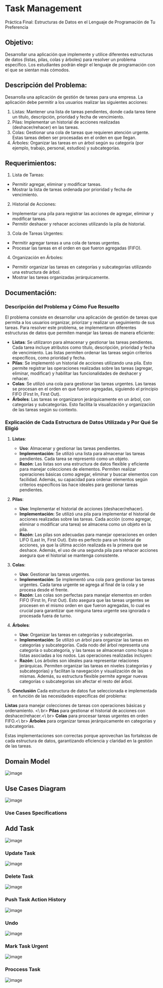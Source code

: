 # Task Management
Práctica Final: Estructuras de Datos en el Lenguaje de Programación de Tu Preferencia

## Objetivo:
Desarrollar una aplicación que implemente y utilice diferentes estructuras de datos (listas, pilas, colas y árboles) para resolver un problema específico. Los estudiantes podrán elegir el lenguaje de programación con el que se sientan más cómodos.

## Descripción del Problema:
Desarrolla una aplicación de gestión de tareas para una empresa. La aplicación debe permitir a los usuarios realizar las siguientes acciones:
1. Listas: Mantener una lista de tareas pendientes, donde cada tarea tiene un título, descripción, prioridad y fecha de vencimiento.
2. Pilas: Implementar un historial de acciones realizadas (deshacer/rehacer) en las tareas.
3. Colas: Gestionar una cola de tareas que requieren atención urgente. Estas tareas deben ser procesadas en el orden en que llegan.
4. Árboles: Organizar las tareas en un árbol según su categoría (por ejemplo, trabajo, personal, estudios) y subcategorías.

## Requerimientos:
1. Lista de Tareas:
- Permitir agregar, eliminar y modificar tareas.
- Mostrar la lista de tareas ordenada por prioridad y fecha de vencimiento.
2. Historial de Acciones:
- Implementar una pila para registrar las acciones de agregar, eliminar y modificar tareas.
- Permitir deshacer y rehacer acciones utilizando la pila de historial.
3. Cola de Tareas Urgentes:
- Permitir agregar tareas a una cola de tareas urgentes.
- Procesar las tareas en el orden en que fueron agregadas (FIFO).
4. Organización en Árboles:
- Permitir organizar las tareas en categorías y subcategorías utilizando una estructura de árbol.
- Mostrar las tareas organizadas jerárquicamente.

## Documentación:

### Descripción del Problema y Cómo Fue Resuelto
El problema consiste en desarrollar una aplicación de gestión de tareas que permita a los usuarios organizar, priorizar y realizar un seguimiento de sus tareas. Para resolver este problema, se implementaron diferentes estructuras de datos que permiten manejar las tareas de manera eficiente:

- **Listas**: Se utilizaron para almacenar y gestionar las tareas pendientes. Cada tarea incluye atributos como título, descripción, prioridad y fecha de vencimiento. Las listas permiten ordenar las tareas según criterios específicos, como prioridad y fecha.
- **Pilas**: Se implementó un historial de acciones utilizando una pila. Esto permite registrar las operaciones realizadas sobre las tareas (agregar, eliminar, modificar) y habilitar las funcionalidades de deshacer y rehacer.
- **Colas**: Se utilizó una cola para gestionar las tareas urgentes. Las tareas se procesan en el orden en que fueron agregadas, siguiendo el principio FIFO (First In, First Out).
- **Árboles**: Las tareas se organizaron jerárquicamente en un árbol, con categorías y subcategorías. Esto facilita la visualización y organización de las tareas según su contexto.

### Explicación de Cada Estructura de Datos Utilizada y Por Qué Se Eligió
1. **Listas**:
   - **Uso**: Almacenar y gestionar las tareas pendientes.
   - **Implementación:** Se utilizó una lista para almacenar las tareas pendientes. Cada tarea se representó como un objeto.
   - **Razón**: Las listas son una estructura de datos flexible y eficiente para manejar colecciones de elementos. Permiten realizar operaciones básicas como agregar, eliminar y buscar elementos con facilidad. Además, su capacidad para ordenar elementos según criterios específicos las hace ideales para gestionar tareas pendientes.

2. **Pilas**:
   - **Uso**: Implementar el historial de acciones (deshacer/rehacer).
   - **Implementación:** Se utilizó una pila para implementar el historial de acciones realizadas sobre las tareas. Cada acción (como agregar, eliminar o modificar una tarea) se almacena como un objeto en la pila.
   - **Razón**: Las pilas son adecuadas para manejar operaciones en orden LIFO (Last In, First Out). Esto es perfecto para un historial de acciones, ya que la última acción realizada es la primera que se deshace. Además, el uso de una segunda pila para rehacer acciones asegura que el historial se mantenga consistente.

3. **Colas**:
   - **Uso**: Gestionar las tareas urgentes.
   - **Implementación:** Se implementó una cola para gestionar las tareas urgentes. Cada tarea urgente se agrega al final de la cola y se procesa desde el frente. 
   - **Razón**: Las colas son perfectas para manejar elementos en orden FIFO (First In, First Out). Esto asegura que las tareas urgentes se procesen en el mismo orden en que fueron agregadas, lo cual es crucial para garantizar que ninguna tarea urgente sea ignorada o procesada fuera de turno.

4. **Árboles**:
   - **Uso**: Organizar las tareas en categorías y subcategorías.
   - **Implementación:** Se utilizó un árbol para organizar las tareas en categorías y subcategorías. Cada nodo del árbol representa una categoría o subcategoría, y las tareas se almacenan como hojas o listas asociadas a los nodos. Las operaciones realizadas incluyen:
   - **Razón**: Los árboles son ideales para representar relaciones jerárquicas. Permiten organizar las tareas en niveles (categorías y subcategorías) y facilitan la navegación y visualización de las mismas. Además, su estructura flexible permite agregar nuevas categorías o subcategorías sin afectar el resto del árbol.

5. **Conclusión**
Cada estructura de datos fue seleccionada e implementada en función de las necesidades específicas del problema:

**Listas** para manejar colecciones de tareas con operaciones básicas y ordenamiento. <\ br>
**Pilas** para gestionar el historial de acciones con deshacer/rehacer.<\ br>
**Colas** para procesar tareas urgentes en orden FIFO.<\ br>
**Árboles** para organizar tareas jerárquicamente en categorías y subcategorías.

Estas implementaciones son correctas porque aprovechan las fortalezas de cada estructura de datos, garantizando eficiencia y claridad en la gestión de las tareas.

## Domain Model
![image](https://github.com/user-attachments/assets/2e306aa5-0bc0-44fe-b04d-451757e457f5)

## Use Cases Diagram
![image](https://github.com/user-attachments/assets/01c7d3eb-6e78-415c-93c3-712f4d15906c)

### Use Cases Specifications

## Add Task
![image](https://github.com/user-attachments/assets/10bd080b-e806-4d89-8635-a86110f0e3db)

### Update Task
![image](https://github.com/user-attachments/assets/d472238d-148c-43f1-a054-786c60bb85c0)

### Delete Task
![image](https://github.com/user-attachments/assets/d9a3decd-2d71-4d2f-a06e-bfebb9bcc2d5)

### Push Task Action History
![image](https://github.com/user-attachments/assets/de08daae-74c9-4023-be0c-4ad6be35f74b)

### Undo 
![image](https://github.com/user-attachments/assets/6bf70971-4f65-45e4-96b2-23adb754a8fa)

### Mark Task Urgent
![image](https://github.com/user-attachments/assets/b532ce4f-ffe4-402d-93c6-04c82e6c2c2f)

### Proccess Task
![image](https://github.com/user-attachments/assets/6d0c6736-d059-405a-b345-e84983ecb2b4)
